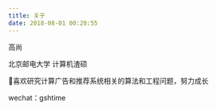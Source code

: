 ```yaml
---
title: 关于
date: 2018-08-01 00:20:55
---
```


高尚

北京邮电大学 计算机渣硕

喜欢研究计算广告和推荐系统相关的算法和工程问题，努力成长

wechat：gshtime